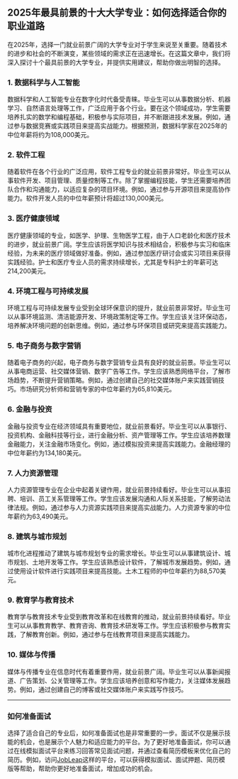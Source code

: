 ## 2025年最具前景的十大大学专业：如何选择适合你的职业道路

在2025年，选择一门就业前景广阔的大学专业对于学生来说至关重要。随着技术的进步和社会的不断演变，某些领域的需求正在迅速增长。在这篇文章中，我们将深入探讨十个最具前景的大学专业，并提供实用建议，帮助你做出明智的选择。

### 1. **数据科学与人工智能**

数据科学和人工智能专业在数字化时代备受青睐。毕业生可以从事数据分析、机器学习、自然语言处理等工作，广泛应用于各个行业。要在这个领域成功，学生需要培养扎实的数学和编程基础，积极参与实际项目，并不断跟进技术发展。例如，通过参与数据竞赛或实践项目来提高实战能力。根据预测，数据科学家在2025年的中位年薪将约为108,000美元。

### 2. **软件工程**

随着软件在各个行业的广泛应用，软件工程专业的就业前景非常好。毕业生可以从事软件开发、项目管理、质量控制等工作。除了掌握编程技能，学生还需要培养团队合作和沟通能力，以适应复杂的项目环境。例如，通过参与开源项目来提高协作能力。软件开发人员的中位年薪预计将超过130,000美元。

### 3. **医疗健康领域**

医疗健康领域的专业，如医学、护理、生物医学工程，由于人口老龄化和医疗技术的进步，就业前景广阔。学生应该将医学知识与技术相结合，积极参与实习和临床经验，为未来的医疗领域做好准备。例如，通过参加医疗研讨会或实习项目来获得实践经验。护士和医疗专业人员的需求持续增长，尤其是专科护士的年薪可达214,200美元。

### 4. **环境工程与可持续发展**

环境工程与可持续发展专业受到全球环保意识的提升，就业前景非常好。毕业生可以从事环境监测、清洁能源开发、环境政策制定等工作。学生应该关注环保动态，培养解决环境问题的创新思维。例如，通过参与环保项目或研究来提高实践能力。

### 5. **电子商务与数字营销**

随着电子商务的兴起，电子商务与数字营销专业具有良好的就业前景。毕业生可以从事电商运营、社交媒体营销、数字广告等工作。学生应该熟悉网络平台，了解市场趋势，不断提升营销策略。例如，通过创建自己的社交媒体账户来实践营销技巧。市场研究分析师和营销专家的中位年薪约为65,810美元。

### 6. **金融与投资**

金融与投资专业在经济领域具有重要地位，就业前景看好。毕业生可以从事银行、投资机构、金融科技等行业，进行金融分析、资产管理等工作。学生应该培养数理金融能力，关注金融市场变化。例如，通过模拟投资来提高实践能力。金融经理的中位年薪约为134,180美元。

### 7. **人力资源管理**

人力资源管理专业在企业中起着关键作用，就业前景持续看好。毕业生可以从事招聘、培训、员工关系管理等工作。学生应该发展沟通和人际关系技能，了解劳动法律法规。例如，通过参与人力资源实践项目来提高实战能力。人力资源专家的中位年薪约为63,490美元。

### 8. **建筑与城市规划**

城市化进程推动了建筑与城市规划专业的需求增长。毕业生可以从事建筑设计、城市规划、土地开发等工作。学生应该熟悉设计软件，了解城市发展趋势。例如，通过使用设计软件进行实践项目来提高技能。土木工程师的中位年薪约为88,570美元。

### 9. **教育学与教育技术**

教育学与教育技术专业受到教育改革和在线教育的推动，就业前景持续看好。毕业生可以从事教育教学、教育咨询、教育技术研发等工作。学生应该积极参与教育实践，了解教育创新。例如，通过参与在线教育项目来提高实践能力。

### 10. **媒体与传播**

媒体与传播专业在信息时代有着重要作用，就业前景广阔。毕业生可以从事新闻报道、广告策划、公关管理等工作。学生应该培养创意和写作能力，关注媒体发展趋势。例如，通过创建自己的博客或社交媒体账户来实践写作技巧。

---

### 如何准备面试

选择了适合自己的专业后，如何准备面试也是非常重要的一步。面试不仅是展示技能的机会，也是展示个人魅力和适应能力的平台。为了更好地准备面试，你可以通过在线模拟面试平台来练习回答常见面试问题，并通过查看简历模板来优化自己的简历。例如，访问[JobLeap](https://www.jobleap.cn)这样的平台，可以获得模拟面试、面试押题、简历模版等帮助，帮助你更好地准备面试，增加成功的机会。
